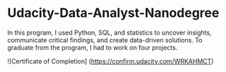 # Udacity-Data-Analyst-Nanodegree

In this program, I used Python, SQL, and statistics to uncover insights, communicate critical findings, and create data-driven solutions. To graduate from the program, I had to work on four projects.

![Certificate of Completion] (https://confirm.udacity.com/WRKAHMCT)
